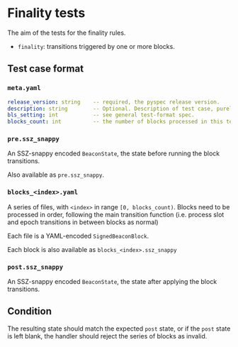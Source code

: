 # Finality tests

The aim of the tests for the finality rules.

- `finality`: transitions triggered by one or more blocks.

## Test case format

### `meta.yaml`

```yaml
release_version: string    -- required, the pyspec release version.
description: string        -- Optional. Description of test case, purely for debugging purposes.
bls_setting: int           -- see general test-format spec.
blocks_count: int          -- the number of blocks processed in this test.
```

### `pre.ssz_snappy`

An SSZ-snappy encoded `BeaconState`, the state before running the block transitions.

Also available as `pre.ssz_snappy`.


### `blocks_<index>.yaml`

A series of files, with `<index>` in range `[0, blocks_count)`. Blocks need to be processed in order,
 following the main transition function (i.e. process slot and epoch transitions in between blocks as normal)

Each file is a YAML-encoded `SignedBeaconBlock`.

Each block is also available as `blocks_<index>.ssz_snappy`

### `post.ssz_snappy`

An SSZ-snappy encoded `BeaconState`, the state after applying the block transitions.


## Condition

The resulting state should match the expected `post` state, or if the `post` state is left blank,
 the handler should reject the series of blocks as invalid.
